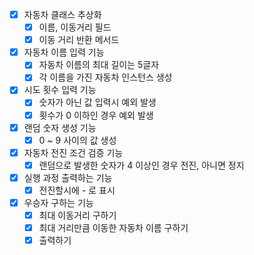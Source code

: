 - [x] 자동차 클래스 추상화
  - [x] 이름, 이동거리 필드
  - [x] 이동 거리 반환 메서드
- [x] 자동차 이름 입력 기능
  - [x] 자동차 이름의 최대 길이는 5글자
  - [x] 각 이름을 가진 자동차 인스턴스 생성
- [x] 시도 횟수 입력 기능
  - [x] 숫자가 아닌 값 입력시 예외 발생
  - [x] 횟수가 0 이하인 경우 예외 발생
- [x] 랜덤 숫자 생성 기능
  - [x] 0 ~ 9 사이의 값 생성
- [x] 자동차 전진 조건 검증 기능
  - [x] 랜덤으로 발생한 숫자가 4 이상인 경우 전진, 아니면 정지
- [x] 실행 과정 출력하는 기능
  - [x] 전진할시에 - 로 표시
- [x] 우승자 구하는 기능
  - [x] 최대 이동거리 구하기
  - [x] 최대 거리만큼 이동한 자동차 이름 구하기
  - [x] 출력하기
